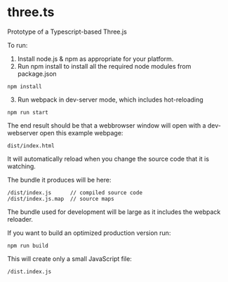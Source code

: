 # three.ts

Prototype of a Typescript-based Three.js

To run:

1. Install node.js & npm as appropriate for your platform.
2. Run npm install to install all the required node modules from package.json

```
npm install
```
 
3. Run webpack in dev-server mode, which includes hot-reloading

```
npm run start
```
 
The end result should be that a webbrowser window will open with a
dev-webserver open this example webpage:

```
dist/index.html
```

It will automatically reload when you change the source code that it is watching.

The bundle it produces will be here:

```
/dist/index.js      // compiled source code
/dist/index.js.map  // source maps
```
  
The bundle used for development will be large as it includes the webpack reloader.

If you want to build an optimized production version run:

```
npm run build
```
This will create only a small JavaScript file:

```
/dist.index.js
```
